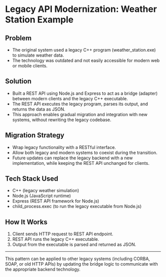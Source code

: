# Legacy API Modernization: Weather Station Example

## Problem

- The original system used a legacy C++ program (weather_station.exe) to simulate weather data.
- The technology was outdated and not easily accessible for modern web or mobile clients.

## Solution

- Built a REST API using Node.js and Express to act as a bridge (adapter) between modern clients and the legacy C++ executable.
- The REST API executes the legacy program, parses its output, and returns the data as JSON.
- This approach enables gradual migration and integration with new systems, without rewriting the legacy codebase.

## Migration Strategy

- Wrap legacy functionality with a RESTful interface.
- Allow both legacy and modern systems to coexist during the transition.
- Future updates can replace the legacy backend with a new implementation, while keeping the REST API unchanged for clients.

## Tech Stack Used

- C++ (legacy weather simulation)
- Node.js (JavaScript runtime)
- Express (REST API framework for Node.js)
- child_process.exec (to run the legacy executable from Node.js)

## How It Works

1. Client sends HTTP request to REST API endpoint.
2. REST API runs the legacy C++ executable.
3. Output from the executable is parsed and returned as JSON.

---

This pattern can be applied to other legacy systems (including CORBA, SOAP, or old HTTP APIs) by updating the bridge logic to communicate with the appropriate backend technology.
